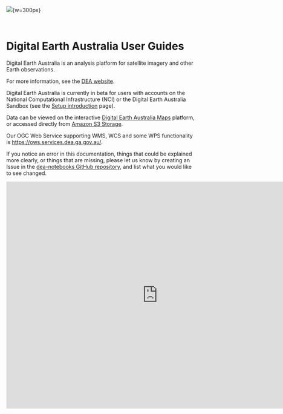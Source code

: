 ![](/_files/logos/dea-logo-inline.svg){w=300px}

&nbsp;

# Digital Earth Australia User Guides

Digital Earth Australia is an analysis platform for satellite imagery and other Earth observations.

For more information, see the [DEA website](http://www.ga.gov.au/dea).

Digital Earth Australia is currently in beta for users with accounts on the National Computational Infrastructure (NCI) or the Digital Earth Australia Sandbox (see the [Setup introduction](/guides/setup/README/) page).

Data can be viewed on the interactive [Digital Earth Australia Maps](https://maps.dea.ga.gov.au/) platform, or accessed directly from [Amazon S3 Storage](https://data.dea.ga.gov.au).

Our OGC Web Service supporting WMS, WCS and some WPS functionality is <https://ows.services.dea.ga.gov.au/>.

If you notice an error in this documentation, things that could be explained more clearly, or things that are missing, please let us know by creating an Issue in the [dea-notebooks GitHub repository](https://github.com/GeoscienceAustralia/dea-notebooks/issues), and list what you would like to see changed.

<iframe src="https://mgmt.sandbox.dea.ga.gov.au/public-dashboards/d22241dbfca54b1fa9f73938ef26e645" width="800" height="600" frameborder="0"></iframe>


